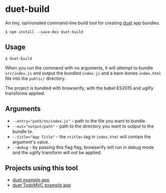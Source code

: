 # duet-build

An tiny, opinionated command-line build tool for creating [duet](https://github.com/colingourlay/duet) app bundles.

```
$ npm install --save-dev duet-build
```

## Usage

```
$ duet-build
```

When you run the command with no arguments, it will attempt to bundle `src/index.js` and output the bundled `index.js` and a bare-bones `index.html` file into the `public/` directory.

The project is bundled with browserify, with the babel ES2015 and uglify transforms applied.

## Arguments

* `--entry="path/to/index.js"` - path to the file you want to bundle.
* `--out="output/path"` - path to the directory you want to output to the bundle to.
* `--title="App Title"` - the `<title>` tag in `index.html` will contain the argument's value.
* `--debug` - by passing this flag flag, browserify will run in debug mode and the uglify transform will not be applied.

## Projects using this tool

* [duet example app](https://github.com/colingourlay/duet-example-app)
* [duet TodoMVC example app](https://github.com/colingourlay/todomvc/tree/master/examples/duet)
